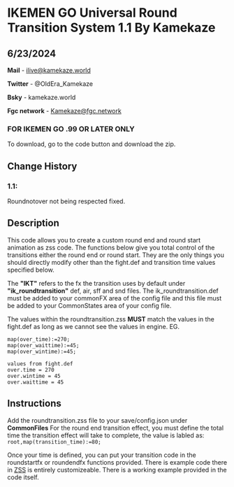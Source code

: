 # IKEMEN GO Universal Round Transition System 1.1 By Kamekaze 
## 6/23/2024
**Mail** - ilive@kamekaze.world

**Twitter** - @OldEra_Kamekaze

**Bsky** - kamekaze.world

**Fgc network** - Kamekaze@fgc.network

### FOR IKEMEN GO .99 OR LATER ONLY

To download, go to the code button and download the zip.

## Change History
### 1.1:
Roundnotover not being respected fixed.

## Description
This code allows you to create a custom round end and round start
animation as zss code. The functions below give you total control of the transitions
either the round end or round start. They are the only things you should directly
modify other than the fight.def and transition time values specified below.

The **"IKT"** refers to the fx the transition uses by default under 
**"ik_roundtransition"** def, air, sff and snd files. The ik_roundtransition.def must be added to your
commonFX area of the config file and this file must be added to your CommonStates area of your config file.

The values within the roundtransition.zss **MUST** match the values in the fight.def as long as we cannot see the values in engine. EG.

```
map(over_time):=270;
map(over_waittime):=45;
map(over_wintime):=45;

values from fight.def
over.time = 270 
over.wintime = 45 
over.waittime = 45 
```

## Instructions
Add the roundtransition.zss file to your save/config.json under **CommonFiles**
For the round end transition effect, you must define the total time the transition effect will take to complete, the value is labled as:
``root,map(transition_time):=80;``

Once your time is defined, you can put your transition code in the roundstartfx or roundendfx functions provided. There is example code there in [ZSS](https://github.com/ikemen-engine/Ikemen-GO/wiki/ZSS) 
is entirely customizeable. There is a working example provided in the code itself.
